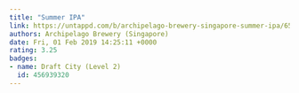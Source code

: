 ```yaml
---
title: "Summer IPA"
link: https://untappd.com/b/archipelago-brewery-singapore-summer-ipa/6575
authors: Archipelago Brewery (Singapore)
date: Fri, 01 Feb 2019 14:25:11 +0000
rating: 3.25
badges:
- name: Draft City (Level 2)
  id: 456939320
---
```

